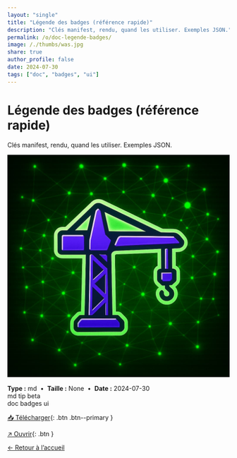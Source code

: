 ```yaml
---
layout: "single"
title: "Légende des badges (référence rapide)"
description: "Clés manifest, rendu, quand les utiliser. Exemples JSON."
permalink: /o/doc-legende-badges/
image: /./thumbs/was.jpg
share: true
author_profile: false
date: 2024-07-30
tags: ["doc", "badges", "ui"]
---
```

# Légende des badges (référence rapide)

Clés manifest, rendu, quand les utiliser. Exemples JSON.

![Aperçu](/./thumbs/was.jpg)

<div class="info-box">
<strong>Type :</strong> md &nbsp;•&nbsp; <strong>Taille :</strong> None &nbsp;•&nbsp; <strong>Date :</strong> 2024-07-30
</div>

<div class="badges"><span class="badge">md</span> <span class="badge">tip</span> <span class="badge">beta</span></div>
<div class="tags"><span class="tag">doc</span> <span class="tag">badges</span> <span class="tag">ui</span></div>



[📥 Télécharger](/./md/legende-badges.md){: .btn .btn--primary }

[↗ Ouvrir](/./md/legende-badges.md){: .btn }

[← Retour à l’accueil](/)
